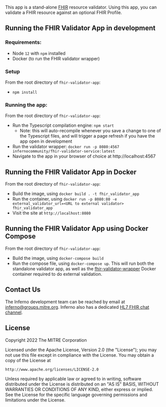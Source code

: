 This app is a stand-alone [FHIR](http://fhir.hl7.org/) resource validator. Using this app, you can validate a FHIR resource against an optional FHIR Profile.

## Running the FHIR Validator App in development
### Requirements:
* Node `12` with `npm` installed
* Docker (to run the FHIR validator wrapper)

### Setup
From the root directory of `fhir-validator-app`:
* `npm install`

### Running the app:
From the root directory of `fhir-validator-app`:
* Run the Typescript compilation engine: `npm start`
  * Note: this will auto-recompile whenever you save a change to one of the Typescript files, and will trigger a page refresh if you have the app open in development
* Run the validator wrapper: `docker run -p 8080:4567 infernocommunity/fhir-validator-service:latest`
* Navigate to the app in your browser of choice at http://localhost:4567

## Running the FHIR Validator App in Docker
From the root directory of `fhir-validator-app`:
* Build the image, using `docker build . -t fhir_validator_app`
* Run the container, using `docker run -p 8080:80 -e external_validator_url=<URL to external validator> fhir_validator_app`
* Visit the site at `http://localhost:8080`

## Running the FHIR Validator App using Docker Compose
From the root directory of `fhir-validator-app`:
* Build the image, using `docker-compose build`
* Run the compose file, using `docker-compose up`. This will run both the standalone validator app, as well as the [fhir-validator-wrapper](https://github.com/inferno-community/fhir-validator-wrapper) Docker container required to do external validation.

## Contact Us
The Inferno development team can be reached by email at
inferno@groups.mitre.org.  Inferno also has a dedicated [HL7 FHIR chat
channel](https://chat.fhir.org/#narrow/stream/153-inferno).

## License

Copyright 2022 The MITRE Corporation

Licensed under the Apache License, Version 2.0 (the "License"); you may not use
this file except in compliance with the License. You may obtain a copy of the
License at
```
http://www.apache.org/licenses/LICENSE-2.0
```
Unless required by applicable law or agreed to in writing, software distributed
under the License is distributed on an "AS IS" BASIS, WITHOUT WARRANTIES OR
CONDITIONS OF ANY KIND, either express or implied. See the License for the
specific language governing permissions and limitations under the License.
